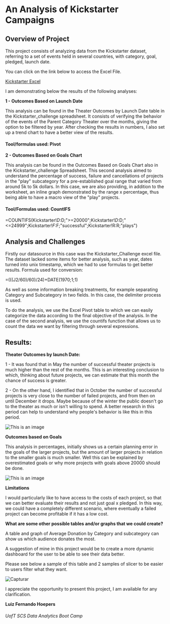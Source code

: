 # An Analysis of Kickstarter Campaigns

## Overview of Project

This project consists of analyzing data from the Kickstarter dataset, referring to a set of events held in several countries, with category, goal, pledged, launch date. 

You can click on the link below to access the Excel File.

[Kickstarter Excel](https://github.com/lfhoepers/kickstarter-analysis/blob/f0d3460b40500744cf69abda476ed9e6b13773b7/Kickstarter_challenge.zip) 

I am demonstrating below the results of the following analyses:

**1 - Outcomes Based on Launch Date**

This analysis can be found in the Theater Outcomes by Launch Date table in the Kickstarter_challenge spreadsheet.
It consists of verifying the behavior of the events of the Parent Category Theater over the months, giving the option to be filtered by year. After checking the results in numbers, I also set up a trend chart to have a better view of the results.

#### Tool/formulas used: Pivot

**2 - Outcomes Based on Goals Chart**

This analysis can be found in the Outcomes Based on Goals Chart also in the Kickstarter_challenge Spreadsheet.
This second analysis aimed to understand the percentage of success, failure and cancellations of projects in the "play" subcategory for a pre-established goal range that varied from around 5k to 5k dollars. In this case, we are also providing, in addition to the worksheet, an inline graph demonstrated by the range x percentage, thus being able to have a macro view of the "play" projects.

#### Tool/Formulas used: **CountIFS**

=COUNTIFS(Kickstarter!$D:$D;">=20000";Kickstarter!$D:$D;"<=24999";Kickstarter!$F:$F;"successful";Kickstarter!R:R;"plays")

## Analysis and Challenges

Firstly our datasource in this case was the Kickstarter_Challenge excel file. The dataset lacked some items for better analysis, such as year, dates turned into unix timestamp, which we had to use formulas to get better results.
Formula used for conversion:

=(((J2/60)/60)/24)+DATE(1970;1;1)

As well as some information breaking treatments, for example separating Category and Subcategory in two fields. In this case, the delimiter process is used.

To do the analysis, we use the Excel Pivot table to which we can easily categorize the data according to the final objective of the analysis. In the case of the second analysis, we use the countifs function that allows us to count the data we want by filtering through several expressions.

## Results:

**Theater Outcomes by launch Date:**

1 - It was found that in May the number of successful theater projects is much higher than the rest of the months. This is an interesting conclusion to which, thinking about future projects, we can estimate that this month the chance of success is greater.

2 - On the other hand, I identified that in October the number of successful projects is very close to the number of failed projects, and from then on until December it drops. Maybe because of the winter the public doesn't go to the theater as much or isn't willing to spend. A better research in this period can help to understand why people's behavior is like this in this period.

![This is an image](https://github.com/lfhoepers/kickstarter-analysis/blob/f0d3460b40500744cf69abda476ed9e6b13773b7/Resources/Theater_Outcomes_vs_Launch.PNG)

**Outcomes based on Goals**

This analysis in percentages, initially shows us a certain planning error in the goals of the larger projects, but the amount of larger projects in relation to the smaller goals is much smaller. Well this can be explained by overestimated goals or why more projects with goals above 20000 should be done.

![This is an image](https://github.com/lfhoepers/kickstarter-analysis/blob/f0d3460b40500744cf69abda476ed9e6b13773b7/Resources/Outcomes_vs_Goals.PNG)

**Limitations**

I would particularly like to have access to the costs of each project, so that we can better evaluate their results and not just goal x pledged. In this way, we could have a completely different scenario, where eventually a failed project can become profitable if it has a low cost.

**What are some other possible tables and/or graphs that we could create?**

A table and graph of Average Donation by Category and subcategory can show us which audience donates the most.

A suggestion of mine in this project would be to create a more dynamic dashboard for the user to be able to see their data better.

Please see below a sample of this table and 2 samples of slicer to be easier to users filter what they want.

![Capturar](https://user-images.githubusercontent.com/100812079/156947113-3d2facf9-07b3-494e-89e5-5cd38aa779c5.PNG)

I appreciate the opportunity to present this project, I am available for any clarification.

**Luiz Fernando Hoepers**  
###### UofT SCS Data Analytics Boot Camp
